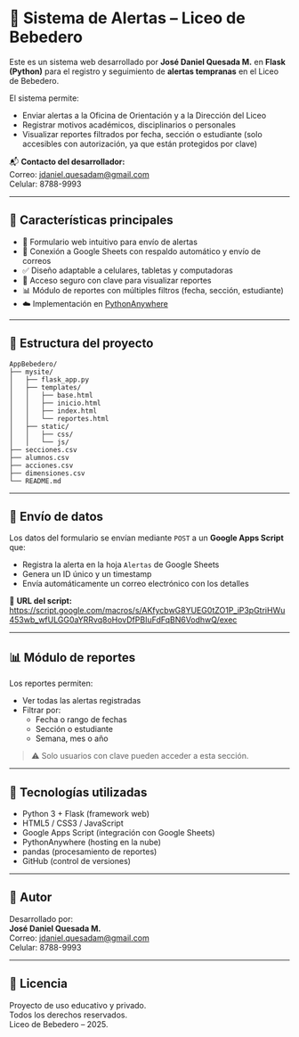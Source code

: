 
# 📢 Sistema de Alertas – Liceo de Bebedero

Este es un sistema web desarrollado por **José Daniel Quesada M.** en **Flask (Python)** para el registro y seguimiento de **alertas tempranas** en el Liceo de Bebedero.

El sistema permite:
- Enviar alertas a la Oficina de Orientación y a la Dirección del Liceo
- Registrar motivos académicos, disciplinarios o personales
- Visualizar reportes filtrados por fecha, sección o estudiante (solo accesibles con autorización, ya que están protegidos por clave)

📬 **Contacto del desarrollador:**  
Correo: [jdaniel.quesadam@gmail.com](mailto:jdaniel.quesadam@gmail.com)  
Celular: 8788-9993

---

## 🚀 Características principales

- 📝 Formulario web intuitivo para envío de alertas  
- 🔄 Conexión a Google Sheets con respaldo automático y envío de correos  
- ✅ Diseño adaptable a celulares, tabletas y computadoras  
- 🔐 Acceso seguro con clave para visualizar reportes  
- 📊 Módulo de reportes con múltiples filtros (fecha, sección, estudiante)  
- ☁️ Implementación en [PythonAnywhere](https://AppBebedero.pythonanywhere.com)

---

## 📁 Estructura del proyecto

```
AppBebedero/
├── mysite/
│   ├── flask_app.py
│   ├── templates/
│   │   ├── base.html
│   │   ├── inicio.html
│   │   ├── index.html
│   │   └── reportes.html
│   ├── static/
│   │   ├── css/
│   │   └── js/
├── secciones.csv
├── alumnos.csv
├── acciones.csv
├── dimensiones.csv
└── README.md
```

---

## 🔄 Envío de datos

Los datos del formulario se envían mediante `POST` a un **Google Apps Script** que:

- Registra la alerta en la hoja `Alertas` de Google Sheets
- Genera un ID único y un timestamp
- Envía automáticamente un correo electrónico con los detalles

🔗 **URL del script:**  
https://script.google.com/macros/s/AKfycbwG8YUEG0tZO1P_iP3pGtriHWu453wb_wfULGG0aYRRvq8oHovDfPBIuFdFqBN6VodhwQ/exec

---

## 📊 Módulo de reportes

Los reportes permiten:
- Ver todas las alertas registradas
- Filtrar por:
  - Fecha o rango de fechas
  - Sección o estudiante
  - Semana, mes o año

> ⚠️ Solo usuarios con clave pueden acceder a esta sección.

---

## 🧪 Tecnologías utilizadas

- Python 3 + Flask (framework web)
- HTML5 / CSS3 / JavaScript
- Google Apps Script (integración con Google Sheets)
- PythonAnywhere (hosting en la nube)
- pandas (procesamiento de reportes)
- GitHub (control de versiones)

---

## 👤 Autor

Desarrollado por:  
**José Daniel Quesada M.**  
Correo: jdaniel.quesadam@gmail.com  
Celular: 8788-9993

---

## 📌 Licencia

Proyecto de uso educativo y privado.  
Todos los derechos reservados.  
Liceo de Bebedero – 2025.

